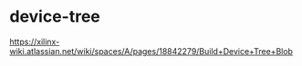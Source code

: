 # device-tree
https://xilinx-wiki.atlassian.net/wiki/spaces/A/pages/18842279/Build+Device+Tree+Blob
